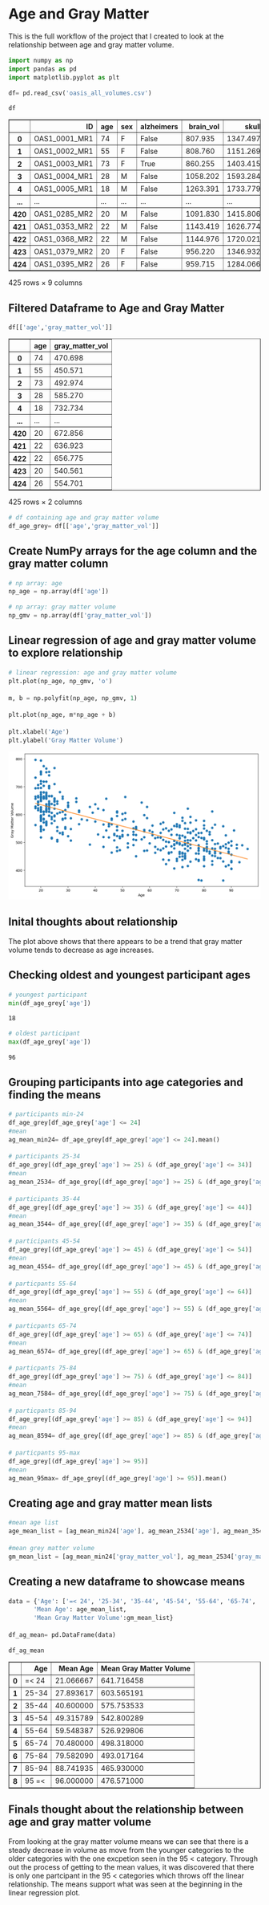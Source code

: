 # Age and Gray Matter #

This is the full workflow of the project that I created to look at the relationship between age and gray matter volume.


```python
import numpy as np
import pandas as pd
import matplotlib.pyplot as plt
```


```python
df= pd.read_csv('oasis_all_volumes.csv')
```


```python
df
```






<table border="1" class="dataframe">
  <thead>
    <tr style="text-align: right;">
      <th></th>
      <th>ID</th>
      <th>age</th>
      <th>sex</th>
      <th>alzheimers</th>
      <th>brain_vol</th>
      <th>skull_vol</th>
      <th>gray_matter_vol</th>
      <th>white_matter_vol</th>
      <th>csf_vol</th>
    </tr>
  </thead>
  <tbody>
    <tr>
      <th>0</th>
      <td>OAS1_0001_MR1</td>
      <td>74</td>
      <td>F</td>
      <td>False</td>
      <td>807.935</td>
      <td>1347.497879</td>
      <td>470.698</td>
      <td>337.237</td>
      <td>57.058</td>
    </tr>
    <tr>
      <th>1</th>
      <td>OAS1_0002_MR1</td>
      <td>55</td>
      <td>F</td>
      <td>False</td>
      <td>808.760</td>
      <td>1151.269287</td>
      <td>450.571</td>
      <td>358.189</td>
      <td>9.478</td>
    </tr>
    <tr>
      <th>2</th>
      <td>OAS1_0003_MR1</td>
      <td>73</td>
      <td>F</td>
      <td>True</td>
      <td>860.255</td>
      <td>1403.415054</td>
      <td>492.974</td>
      <td>367.281</td>
      <td>46.159</td>
    </tr>
    <tr>
      <th>3</th>
      <td>OAS1_0004_MR1</td>
      <td>28</td>
      <td>M</td>
      <td>False</td>
      <td>1058.202</td>
      <td>1593.284910</td>
      <td>585.270</td>
      <td>472.932</td>
      <td>32.609</td>
    </tr>
    <tr>
      <th>4</th>
      <td>OAS1_0005_MR1</td>
      <td>18</td>
      <td>M</td>
      <td>False</td>
      <td>1263.391</td>
      <td>1733.779281</td>
      <td>732.734</td>
      <td>530.657</td>
      <td>14.887</td>
    </tr>
    <tr>
      <th>...</th>
      <td>...</td>
      <td>...</td>
      <td>...</td>
      <td>...</td>
      <td>...</td>
      <td>...</td>
      <td>...</td>
      <td>...</td>
      <td>...</td>
    </tr>
    <tr>
      <th>420</th>
      <td>OAS1_0285_MR2</td>
      <td>20</td>
      <td>M</td>
      <td>False</td>
      <td>1091.830</td>
      <td>1415.806598</td>
      <td>672.856</td>
      <td>418.974</td>
      <td>13.205</td>
    </tr>
    <tr>
      <th>421</th>
      <td>OAS1_0353_MR2</td>
      <td>22</td>
      <td>M</td>
      <td>False</td>
      <td>1143.419</td>
      <td>1626.774063</td>
      <td>636.923</td>
      <td>506.496</td>
      <td>25.213</td>
    </tr>
    <tr>
      <th>422</th>
      <td>OAS1_0368_MR2</td>
      <td>22</td>
      <td>M</td>
      <td>False</td>
      <td>1144.976</td>
      <td>1720.021652</td>
      <td>656.775</td>
      <td>488.201</td>
      <td>15.812</td>
    </tr>
    <tr>
      <th>423</th>
      <td>OAS1_0379_MR2</td>
      <td>20</td>
      <td>F</td>
      <td>False</td>
      <td>956.220</td>
      <td>1346.932214</td>
      <td>540.561</td>
      <td>415.659</td>
      <td>13.807</td>
    </tr>
    <tr>
      <th>424</th>
      <td>OAS1_0395_MR2</td>
      <td>26</td>
      <td>F</td>
      <td>False</td>
      <td>959.715</td>
      <td>1284.066201</td>
      <td>554.701</td>
      <td>405.014</td>
      <td>9.144</td>
    </tr>
  </tbody>
</table>
<p>425 rows × 9 columns</p>




## Filtered Dataframe to Age and Gray Matter ##


```python
df[['age','gray_matter_vol']]
```





<table border="1" class="dataframe">
  <thead>
    <tr style="text-align: right;">
      <th></th>
      <th>age</th>
      <th>gray_matter_vol</th>
    </tr>
  </thead>
  <tbody>
    <tr>
      <th>0</th>
      <td>74</td>
      <td>470.698</td>
    </tr>
    <tr>
      <th>1</th>
      <td>55</td>
      <td>450.571</td>
    </tr>
    <tr>
      <th>2</th>
      <td>73</td>
      <td>492.974</td>
    </tr>
    <tr>
      <th>3</th>
      <td>28</td>
      <td>585.270</td>
    </tr>
    <tr>
      <th>4</th>
      <td>18</td>
      <td>732.734</td>
    </tr>
    <tr>
      <th>...</th>
      <td>...</td>
      <td>...</td>
    </tr>
    <tr>
      <th>420</th>
      <td>20</td>
      <td>672.856</td>
    </tr>
    <tr>
      <th>421</th>
      <td>22</td>
      <td>636.923</td>
    </tr>
    <tr>
      <th>422</th>
      <td>22</td>
      <td>656.775</td>
    </tr>
    <tr>
      <th>423</th>
      <td>20</td>
      <td>540.561</td>
    </tr>
    <tr>
      <th>424</th>
      <td>26</td>
      <td>554.701</td>
    </tr>
  </tbody>
</table>
<p>425 rows × 2 columns</p>





```python
# df containing age and gray matter volume
df_age_grey= df[['age','gray_matter_vol']]
```

## Create NumPy arrays for the age column and the gray matter column


```python
# np array: age
np_age = np.array(df['age'])
```


```python
# np array: gray matter volume
np_gmv = np.array(df['gray_matter_vol'])
```

## Linear regression of age and gray matter volume to explore relationship


```python
# linear regression: age and gray matter volume
plt.plot(np_age, np_gmv, 'o')

m, b = np.polyfit(np_age, np_gmv, 1)

plt.plot(np_age, m*np_age + b)

plt.xlabel('Age')
plt.ylabel('Gray Matter Volume')
```




    






![png](age_gmv_11_1.png)



## Inital thoughts about relationship

The plot above shows that there appears to be a trend that gray matter volume tends to decrease as age increases. 

## Checking oldest and youngest participant ages


```python
# youngest participant
min(df_age_grey['age'])
```




    18




```python
# oldest participant
max(df_age_grey['age'])
```




    96



## Grouping participants into age categories and finding the means


```python
# participants min-24
df_age_grey[df_age_grey['age'] <= 24]
#mean
ag_mean_min24= df_age_grey[df_age_grey['age'] <= 24].mean()

# participants 25-34
df_age_grey[(df_age_grey['age'] >= 25) & (df_age_grey['age'] <= 34)]
#mean
ag_mean_2534= df_age_grey[(df_age_grey['age'] >= 25) & (df_age_grey['age'] <= 34)].mean()

# participants 35-44
df_age_grey[(df_age_grey['age'] >= 35) & (df_age_grey['age'] <= 44)]
#mean
ag_mean_3544= df_age_grey[(df_age_grey['age'] >= 35) & (df_age_grey['age'] <= 44)].mean()

# participants 45-54
df_age_grey[(df_age_grey['age'] >= 45) & (df_age_grey['age'] <= 54)]
#mean
ag_mean_4554= df_age_grey[(df_age_grey['age'] >= 45) & (df_age_grey['age'] <= 54)].mean()

# particpants 55-64
df_age_grey[(df_age_grey['age'] >= 55) & (df_age_grey['age'] <= 64)]
#mean
ag_mean_5564= df_age_grey[(df_age_grey['age'] >= 55) & (df_age_grey['age'] <= 64)].mean()

# particpants 65-74
df_age_grey[(df_age_grey['age'] >= 65) & (df_age_grey['age'] <= 74)]
#mean
ag_mean_6574= df_age_grey[(df_age_grey['age'] >= 65) & (df_age_grey['age'] <= 74)].mean()

# particpants 75-84
df_age_grey[(df_age_grey['age'] >= 75) & (df_age_grey['age'] <= 84)]
#mean
ag_mean_7584= df_age_grey[(df_age_grey['age'] >= 75) & (df_age_grey['age'] <= 84)].mean()

# particpants 85-94
df_age_grey[(df_age_grey['age'] >= 85) & (df_age_grey['age'] <= 94)]
#mean
ag_mean_8594= df_age_grey[(df_age_grey['age'] >= 85) & (df_age_grey['age'] <= 94)].mean()

# particpants 95-max
df_age_grey[(df_age_grey['age'] >= 95)]
#mean
ag_mean_95max= df_age_grey[(df_age_grey['age'] >= 95)].mean()
```

## Creating age and gray matter mean lists


```python
#mean age list
age_mean_list = [ag_mean_min24['age'], ag_mean_2534['age'], ag_mean_3544['age'], ag_mean_4554['age'], ag_mean_5564['age'], ag_mean_6574['age'], ag_mean_7584['age'], ag_mean_8594['age'], ag_mean_95max['age']]

#mean grey matter volume
gm_mean_list = [ag_mean_min24['gray_matter_vol'], ag_mean_2534['gray_matter_vol'], ag_mean_3544['gray_matter_vol'], ag_mean_4554['gray_matter_vol'], ag_mean_5564['gray_matter_vol'], ag_mean_6574['gray_matter_vol'], ag_mean_7584['gray_matter_vol'], ag_mean_8594['gray_matter_vol'], ag_mean_95max['gray_matter_vol']]

```

## Creating a new dataframe to showcase means


```python
data = {'Age': ['=< 24', '25-34', '35-44', '45-54', '55-64', '65-74', '75-84', '85-94', '95 =<' ],
       'Mean Age': age_mean_list,
       'Mean Gray Matter Volume':gm_mean_list}

df_ag_mean= pd.DataFrame(data)
```


```python
df_ag_mean
```





</style>
<table border="1" class="dataframe">
  <thead>
    <tr style="text-align: right;">
      <th></th>
      <th>Age</th>
      <th>Mean Age</th>
      <th>Mean Gray Matter Volume</th>
    </tr>
  </thead>
  <tbody>
    <tr>
      <th>0</th>
      <td>=&lt; 24</td>
      <td>21.066667</td>
      <td>641.716458</td>
    </tr>
    <tr>
      <th>1</th>
      <td>25-34</td>
      <td>27.893617</td>
      <td>603.565191</td>
    </tr>
    <tr>
      <th>2</th>
      <td>35-44</td>
      <td>40.600000</td>
      <td>575.753533</td>
    </tr>
    <tr>
      <th>3</th>
      <td>45-54</td>
      <td>49.315789</td>
      <td>542.800289</td>
    </tr>
    <tr>
      <th>4</th>
      <td>55-64</td>
      <td>59.548387</td>
      <td>526.929806</td>
    </tr>
    <tr>
      <th>5</th>
      <td>65-74</td>
      <td>70.480000</td>
      <td>498.318000</td>
    </tr>
    <tr>
      <th>6</th>
      <td>75-84</td>
      <td>79.582090</td>
      <td>493.017164</td>
    </tr>
    <tr>
      <th>7</th>
      <td>85-94</td>
      <td>88.741935</td>
      <td>465.930000</td>
    </tr>
    <tr>
      <th>8</th>
      <td>95 =&lt;</td>
      <td>96.000000</td>
      <td>476.571000</td>
    </tr>
  </tbody>
</table>




## Finals thought about the relationship between age and gray matter volume

From looking at the gray matter volume means we can see that there is a steady decrease in volume as move from the younger categories to the older categories with the one excpetion  seen in the 95 < category. Through out the process of getting to the mean values, it was discovered that there is only one partcipant in the 95 < categories which throws off the linear relationship. The means support what was seen at the beginning in the linear regression plot. 

